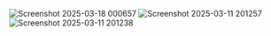 
![Screenshot 2025-03-18 000657](https://github.com/user-attachments/assets/d5983f80-07b9-4906-9c03-ad1582beeeed)
![Screenshot 2025-03-11 201257](https://github.com/user-attachments/assets/b25b15dd-0e7f-495e-bf3a-cb313b05e608)
![Screenshot 2025-03-11 201238](https://github.com/user-attachments/assets/50bfccac-7646-4087-892e-1b52aff66da7)
















